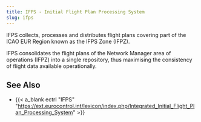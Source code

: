 ```yaml
---
title: IFPS - Initial Flight Plan Processing System
slug: ifps
---
```


IFPS collects, processes and distributes flight plans covering part of the ICAO EUR
Region known as the IFPS Zone (IFPZ).

IFPS consolidates the flight plans of the Network Manager area of operations (IFPZ)
into a single repository, thus maximising the consistency of flight data available
operationally.


## See Also

* {{< a_blank ectrl "IFPS" "https://ext.eurocontrol.int/lexicon/index.php/Integrated_Initial_Flight_Plan_Processing_System" >}}
